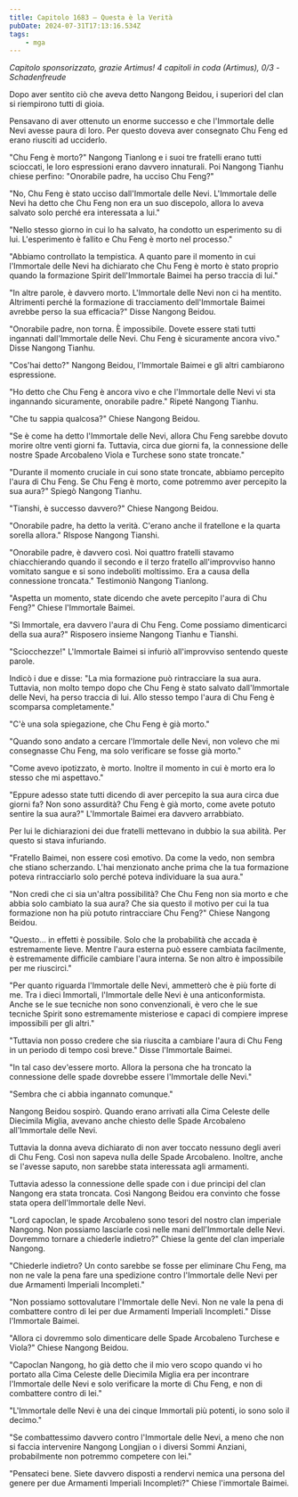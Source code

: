 ```yaml
---
title: Capitolo 1683 – Questa è la Verità
pubDate: 2024-07-31T17:13:16.534Z
tags:
    - mga
---
```



<em>Capitolo sponsorizzato, grazie Artimus!
4 capitoli in coda (Artimus), 0/3
-Schadenfreude</em>


Dopo aver sentito ciò che aveva detto Nangong Beidou, i superiori del clan si riempirono tutti di gioia.


Pensavano di aver ottenuto un enorme successo e che l'Immortale delle Nevi avesse paura di loro. Per questo doveva aver consegnato Chu Feng ed erano riusciti ad ucciderlo.


"Chu Feng è morto?" Nangong Tianlong e i suoi tre fratelli erano tutti scioccati, le loro espressioni erano davvero innaturali. Poi Nangong Tianhu chiese perfino: "Onorabile padre, ha ucciso Chu Feng?"


"No, Chu Feng è stato ucciso dall'Immortale delle Nevi. L'Immortale delle Nevi ha detto che Chu Feng non era un suo discepolo, allora lo aveva salvato solo perché era interessata a lui."


"Nello stesso giorno in cui lo ha salvato, ha condotto un esperimento su di lui. L'esperimento è fallito e Chu Feng è morto nel processo."


"Abbiamo controllato la tempistica. A quanto pare il momento in cui l'Immortale delle Nevi ha dichiarato che Chu Feng è morto è stato proprio quando la formazione Spirit dell'Immortale Baimei ha perso traccia di lui."


"In altre parole, è davvero morto. L'Immortale delle Nevi non ci ha mentito. Altrimenti perché la formazione di tracciamento dell'Immortale Baimei avrebbe perso la sua efficacia?" Disse Nangong Beidou.


"Onorabile padre, non torna. È impossibile. Dovete essere stati tutti ingannati dall'Immortale delle Nevi. Chu Feng è sicuramente ancora vivo." Disse Nangong Tianhu.


"Cos'hai detto?" Nangong Beidou, l'Immortale Baimei e gli altri cambiarono espressione.


"Ho detto che Chu Feng è ancora vivo e che l'Immortale delle Nevi vi sta ingannando sicuramente, onorabile padre." Ripeté Nangong Tianhu.


"Che tu sappia qualcosa?" Chiese Nangong Beidou.


"Se è come ha detto l'Immortale delle Nevi, allora Chu Feng sarebbe dovuto morire oltre venti giorni fa. Tuttavia, circa due giorni fa, la connessione delle nostre Spade Arcobaleno Viola e Turchese sono state troncate."


"Durante il momento cruciale in cui sono state troncate, abbiamo percepito l'aura di Chu Feng. Se Chu Feng è morto, come potremmo aver percepito la sua aura?" Spiegò Nangong Tianhu.


"Tianshi, è successo davvero?" Chiese Nangong Beidou.


"Onorabile padre, ha detto la verità. C'erano anche il fratellone e la quarta sorella allora." RIspose Nangong Tianshi.


"Onorabile padre, è davvero così. Noi quattro fratelli stavamo chiacchierando quando il secondo e il terzo fratello all'improvviso hanno vomitato sangue e si sono indeboliti moltissimo. Era a causa della connessione troncata." Testimoniò Nangong Tianlong.


"Aspetta un momento, state dicendo che avete percepito l'aura di Chu Feng?" Chiese l'Immortale Baimei.


"Sì Immortale, era davvero l'aura di Chu Feng. Come possiamo dimenticarci della sua aura?" Risposero insieme Nangong Tianhu e Tianshi.


"Sciocchezze!" L'Immortale Baimei si infuriò all'improvviso sentendo queste parole.


Indicò i due e disse: "La mia formazione può rintracciare la sua aura. Tuttavia, non molto tempo dopo che Chu Feng è stato salvato dall'Immortale delle Nevi, ha perso traccia di lui. Allo stesso tempo l'aura di Chu Feng è scomparsa completamente."


"C'è una sola spiegazione, che Chu Feng è già morto."


"Quando sono andato a cercare l'Immortale delle Nevi, non volevo che mi consegnasse Chu Feng, ma solo verificare se fosse già morto."


"Come avevo ipotizzato, è morto. Inoltre il momento in cui è morto era lo stesso che mi aspettavo."


"Eppure adesso state tutti dicendo di aver percepito la sua aura circa due giorni fa? Non sono assurdità? Chu Feng è già morto, come avete potuto sentire la sua aura?" L'Immortale Baimei era davvero arrabbiato.


Per lui le dichiarazioni dei due fratelli mettevano in dubbio la sua abilità. Per questo si stava infuriando.


"Fratello Baimei, non essere così emotivo. Da come la vedo, non sembra che stiano scherzando. L'hai menzionato anche prima che la tua formazione poteva rintracciarlo  solo perché poteva individuare la sua aura."


"Non credi che ci sia un'altra possibilità? Che Chu Feng non sia morto e che abbia solo cambiato la sua aura? Che sia questo il motivo per cui la tua formazione non ha più potuto rintracciare Chu Feng?" Chiese Nangong Beidou.


"Questo... in effetti è possibile. Solo che la probabilità che accada è estremamente lieve. Mentre l'aura esterna può essere cambiata facilmente, è estremamente difficile cambiare l'aura interna. Se non altro è impossibile per me riuscirci."


"Per quanto riguarda l'Immortale delle Nevi, ammetterò che è più forte di me. Tra i dieci Immortali, l'Immortale delle Nevi è una anticonformista. Anche se le sue tecniche non sono convenzionali, è vero che le sue tecniche Spirit sono estremamente misteriose e capaci di compiere imprese impossibili per gli altri."


"Tuttavia non posso credere che sia riuscita a cambiare l'aura di Chu Feng in un periodo di tempo così breve." Disse l'Immortale Baimei.


"In tal caso dev'essere morto. Allora la persona che ha troncato la connessione delle spade dovrebbe essere l'Immortale delle Nevi."


"Sembra che ci abbia ingannato comunque."


Nangong Beidou sospirò. Quando erano arrivati alla Cima Celeste delle Diecimila Miglia, avevano anche chiesto delle Spade Arcobaleno all'Immortale delle Nevi.


Tuttavia la donna aveva dichiarato di non aver toccato nessuno degli averi di Chu Feng. Così non sapeva nulla delle Spade Arcobaleno. Inoltre, anche se l'avesse saputo, non sarebbe stata interessata agli armamenti.


Tuttavia adesso la connessione delle spade con i due principi del clan Nangong era stata troncata. Così Nangong Beidou era convinto che fosse stata opera dell'Immortale delle Nevi.


"Lord capoclan, le spade Arcobaleno sono tesori del nostro clan imperiale Nangong. Non possiamo lasciarle così nelle mani dell'Immortale delle Nevi. Dovremmo tornare a chiederle indietro?" Chiese la gente del clan imperiale Nangong.


"Chiederle indietro? Un conto sarebbe se fosse per eliminare Chu Feng, ma non ne vale la pena fare una spedizione contro l'Immortale delle Nevi per due Armamenti Imperiali Incompleti."


"Non possiamo sottovalutare l'Immortale delle Nevi. Non ne vale la pena di combattere contro di lei per due Armamenti Imperiali Incompleti." Disse l'Immortale Baimei.


"Allora ci dovremmo solo dimenticare delle Spade Arcobaleno Turchese e Viola?" Chiese Nangong Beidou.


"Capoclan Nangong, ho già detto che il mio vero scopo quando vi ho portato alla Cima Celeste delle Diecimila Miglia era per incontrare l'Immortale delle Nevi e solo verificare la morte di Chu Feng, e non di combattere contro di lei."


"L'Immortale delle Nevi è una dei cinque Immortali più potenti, io sono solo il decimo."


"Se combattessimo davvero contro l'Immortale delle Nevi, a meno che non si faccia intervenire Nangong Longjian o i diversi Sommi Anziani, probabilmente non potremmo competere con lei."


"Pensateci bene. Siete davvero disposti a rendervi nemica una persona del genere per due Armamenti Imperiali Incompleti?" Chiese l'immortale Baimei.
                                


                                



